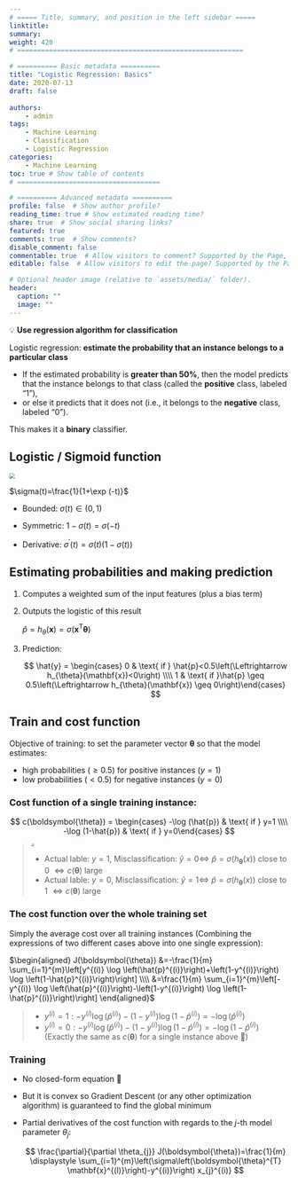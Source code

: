 ```yaml
---
# ===== Title, summary, and position in the left sidebar =====
linktitle: 
summary: 
weight: 420
# =========================================================

# ========== Basic metadata ==========
title: "Logistic Regression: Basics"
date: 2020-07-13
draft: false
 
authors: 
    - admin
tags: 
    - Machine Learning
    - Classification
    - Logistic Regression
categories: 
    - Machine Learning
toc: true # Show table of contents
# ====================================

# ========== Advanced metadata ========== 
profile: false  # Show author profile?
reading_time: true # Show estimated reading time?
share: true  # Show social sharing links?
featured: true
comments: true  # Show comments?
disable_comment: false
commentable: true  # Allow visitors to comment? Supported by the Page, Post, and Book content types.
editable: false  # Allow visitors to edit the page? Supported by the Page, Post, and Book content types.

# Optional header image (relative to `assets/media/` folder).
header:
  caption: ""
  image: ""
---
```


💡 **Use regression algorithm for classification**

Logistic regression: **estimate the probability that an instance belongs to a particular class** 

- If the estimated probability is **greater than 50%**, then the model predicts that the instance belongs to that class (called the **positive** class, labeled “1”), 
- or else it predicts that it does not (i.e., it belongs to the **negative** class, labeled “0”). 

This makes it a **binary** classifier. 

## Logistic / Sigmoid function

<img src="https://upload.wikimedia.org/wikipedia/commons/5/53/Sigmoid-function-2.svg" style="zoom:60%; background-color:white">

$\sigma(t)=\frac{1}{1+\exp (-t)}$
- Bounded: $\sigma(t) \in (0, 1)$

- Symmetric: $1 - \sigma(t) = \sigma(-t)$

- Derivative: $\sigma^{\prime}(t)=\sigma(t)(1-\sigma(t))$

  

## Estimating probabilities and making prediction

1. Computes a weighted sum of the input features (plus a bias term) 

2. Outputs the logistic of this result

    $\hat{p}=h_{\theta}(\mathbf{x})=\sigma\left(\mathbf{x}^{\mathrm{T}} \boldsymbol{\theta}\right)$

3. Prediction: 

    $$
    \hat{y} = \begin{cases} 0 & \text{ if } \hat{p}<0.5\left(\Leftrightarrow h_{\theta}(\mathbf{x})<0\right) \\\\
    1 & \text{ if }\hat{p} \geq 0.5\left(\Leftrightarrow h_{\theta}(\mathbf{x}) \geq 0\right)\end{cases}
    $$
    

## Train and cost function

Objective of training: to set the parameter vector $\boldsymbol{\theta}$ so that the model estimates:
- high probabilities ($\geq 0.5$) for positive instances ($y=1$)
- low probabilities ($< 0.5$) for negative instances ($y=0$)

### Cost function of a single training instance:

$$
c(\boldsymbol{\theta}) = \begin{cases} -\log (\hat{p}) & \text{ if } y=1 \\\\
-\log (1-\hat{p}) & \text{ if } y=0\end{cases}
$$



> <img src="https://miro.medium.com/max/1621/1*_NeTem-yeZ8Pr9cVUoi_HA.png" style="zoom:30%; background-color:white">
>
> - Actual lable: $y=1$, Misclassification: $\hat{y} = 0 \Leftrightarrow$ $\hat{p} = \sigma(h_{\boldsymbol{\theta}}(x))$ close to 0 $\Leftrightarrow c(\boldsymbol{\theta})$ large 
> - Actual lable: $y=0$, Misclassification: $\hat{y} = 1 \Leftrightarrow$ $\hat{p} = \sigma(h_{\boldsymbol{\theta}}(x))$ close to 1 $\Leftrightarrow c(\boldsymbol{\theta})$ large 

### The cost function over the whole training set

Simply the average cost over all training instances (Combining the expressions of two different cases above into one single expression):

$\begin{aligned} J(\boldsymbol{\theta}) &=-\frac{1}{m} \sum_{i=1}^{m}\left[y^{(i)} \log \left(\hat{p}^{(i)}\right)+\left(1-y^{(i)}\right) \log \left(1-\hat{p}^{(i)}\right)\right] \\\\ &=\frac{1}{m} \sum_{i=1}^{m}\left[-y^{(i)} \log \left(\hat{p}^{(i)}\right)-\left(1-y^{(i)}\right) \log \left(1-\hat{p}^{(i)}\right)\right] \end{aligned}$

> - $y^{(i)} =1:-y^{(i)} \log \left(\hat{p}^{(i)}\right)-\left(1-y^{(i)}\right) \log \left(1-\hat{p}^{(i)}\right)=-\log \left(\hat{p}^{(i)}\right)$
> - $y^{(i)} =0:-y^{(i)} \log \left(\hat{p}^{(i)}\right)-\left(1-y^{(i)}\right) \log \left(1-\hat{p}^{(i)}\right)=-\log \left(1-\hat{p}^{(i)}\right)$
> (Exactly the same as $c(\boldsymbol{\theta})$ for a single instance above 👏)

### Training 

- No closed-form equation 🤪

- But it is convex so Gradient Descent (or any other optimization algorithm) is guaranteed to find the global minimum     

- Partial derivatives of the cost function with regards to the $j$-th model parameter $\theta_j$:

    $$
    \frac{\partial}{\partial \theta_{j}} J(\boldsymbol{\theta})=\frac{1}{m} \displaystyle \sum_{i=1}^{m}\left(\sigma\left(\boldsymbol{\theta}^{T} \mathbf{x}^{(l)}\right)-y^{(i)}\right) x_{j}^{(i)}
    $$
    

